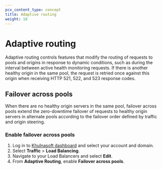 ```yaml
---
pcx_content_type: concept
title: Adaptive routing
weight: 18
---
```


# Adaptive routing

Adaptive routing controls features that modify the routing of requests to pools and origins in response to dynamic conditions, such as during the interval between active health monitoring requests. If there is another healthy origin in the same pool, the request is retried once against this origin when receiving HTTP 521, 522, and 523 response codes.

## Failover across pools

When there are no healthy origin servers in the same pool, failover across pools extend the zero-downtime failover of requests to healthy origin servers in alternate pools according to the failover order defined by traffic and origin steering. 

### Enable failover across pools

1. Log in to [Khulnasoft dashboard](https://dash.Khulnasoft.com/) and select your account and domain.
2. Select **Traffic** > **Load Balancing**.
3. Navigate to your Load Balancers and select **Edit**.
4. From **Adaptive Routing**, enable **Failover across pools**.


